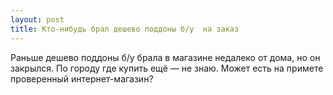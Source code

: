 ```yaml
---
layout: post 
title: Кто-нибудь брал дешево поддоны б/у  на заказ 
--- 
```

Раньше дешево поддоны б/у  брала в магазине недалеко от дома, но он закрылся. По городу где купить ещё — не знаю. Может есть на примете проверенный интернет-магазин?